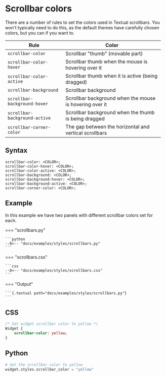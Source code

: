 # Scrollbar colors

There are a number of rules to set the colors used in Textual scrollbars.
You won't typically need to do this, as the default themes have carefully chosen colors, but you can if you want to.

| Rule                          | Color                                                   |
|-------------------------------|---------------------------------------------------------|
| `scrollbar-color`             | Scrollbar "thumb" (movable part)                        |
| `scrollbar-color-hover`       | Scrollbar thumb when the mouse is hovering over it      |
| `scrollbar-color-active`      | Scrollbar thumb when it is active (being dragged)       |
| `scrollbar-background`        | Scrollbar background                                    |
| `scrollbar-background-hover`  | Scrollbar background when the mouse is hovering over it |
| `scrollbar-background-active` | Scrollbar background when the thumb is being dragged    |
| `scrollbar-corner-color`      | The gap between the horizontal and vertical scrollbars  |

## Syntax

```
scrollbar-color: <COLOR>;
scrollbar-color-hover: <COLOR>;
scrollbar-color-active: <COLOR>;
scrollbar-background: <COLOR>;
scrollbar-background-hover: <COLOR>;
scrollbar-background-active: <COLOR>;
scrollbar-corner-color: <COLOR>;
```

## Example

In this example we have two panels with different scrollbar colors set for each.

=== "scrollbars.py"

    ```python
    --8<-- "docs/examples/styles/scrollbars.py"
    ```

=== "scrollbars.css"

    ```css
    --8<-- "docs/examples/styles/scrollbars.css"
    ```

=== "Output"

    ```{.textual path="docs/examples/styles/scrollbars.py"}
    ```

## CSS

```sass
/* Set widget scrollbar color to yellow */
Widget {
    scrollbar-color: yellow;
}
```

## Python

```python
# Set the scrollbar color to yellow
widget.styles.scrollbar_color = "yellow"
```
